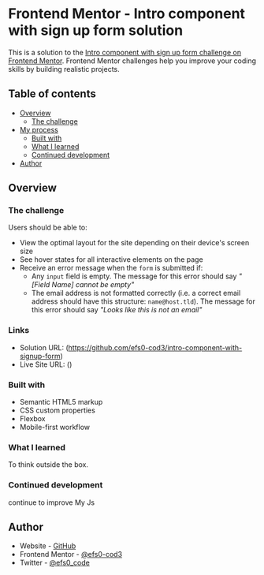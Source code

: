# Frontend Mentor - Intro component with sign up form solution

This is a solution to the [Intro component with sign up form challenge on Frontend Mentor](https://www.frontendmentor.io/challenges/intro-component-with-signup-form-5cf91bd49edda32581d28fd1). Frontend Mentor challenges help you improve your coding skills by building realistic projects. 

## Table of contents

- [Overview](#overview)
  - [The challenge](#the-challenge)
- [My process](#my-process)
  - [Built with](#built-with)
  - [What I learned](#what-i-learned)
  - [Continued development](#continued-development)
- [Author](#author)

## Overview

### The challenge

Users should be able to:

- View the optimal layout for the site depending on their device's screen size
- See hover states for all interactive elements on the page
- Receive an error message when the `form` is submitted if:
  - Any `input` field is empty. The message for this error should say *"[Field Name] cannot be empty"*
  - The email address is not formatted correctly (i.e. a correct email address should have this structure: `name@host.tld`). The message for this error should say *"Looks like this is not an email"*

### Links

- Solution URL: (https://github.com/efs0-cod3/intro-component-with-signup-form)
- Live Site URL: ()

### Built with

- Semantic HTML5 markup
- CSS custom properties
- Flexbox
- Mobile-first workflow

### What I learned

To think outside the box.

### Continued development

continue to improve My Js 

## Author

- Website - [GitHub](https://github.com/efs0-cod3/)
- Frontend Mentor - [@efs0-cod3](https://www.frontendmentor.io/profile/efs0-cod3)
- Twitter - [@efs0_code](https://www.twitter.com/yourusername)
